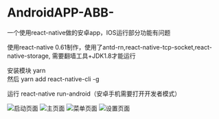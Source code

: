 # AndroidAPP-ABB-
一个使用react-native做的安卓app，IOS运行部分功能有问题

使用react-native 0.61制作，使用了antd-rn,react-native-tcp-socket,react-native-storage,
需要翻墙工具+JDK1.8才能运行

安装模块
yarn  
然后
yarn add react-native-cli -g

运行
react-native run-android（安卓手机需要打开开发者模式）

![启动页面](https://github.com/zengkl520/AndroidAPP-ABB-/blob/master/Screenshot_2019-11-29-09-15-04-788_com.awesomeproject2333.jpg)
![主页面](https://github.com/zengkl520/AndroidAPP-ABB-/blob/master/Screenshot_2019-11-29-09-15-09-922_com.awesomeproject2333.jpg)
![菜单页面](https://github.com/zengkl520/AndroidAPP-ABB-/blob/master/Screenshot_2019-11-29-09-15-14-697_com.awesomeproject2333.jpg)
![设置页面](https://github.com/zengkl520/AndroidAPP-ABB-/blob/master/Screenshot_2019-11-29-09-15-21-914_com.awesomeproject2333.jpg)
